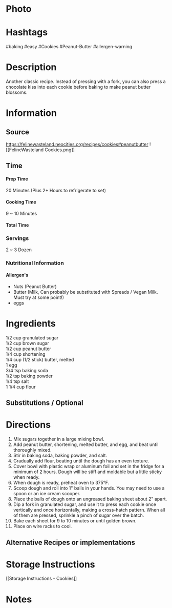 # Photo

# Hashtags
#baking #easy #Cookies #Peanut-Butter #allergen-warning 

# Description
Another classic recipe. Instead of pressing with a fork, you can also press a chocolate kiss into each cookie before baking to make peanut butter blossoms.

# Information
## Source
https://felinewasteland.neocities.org/recipes/cookies#peanutbutter
![[FelineWasteland Cookies.png]]
## Time
#### Prep Time
20 Minutes
(Plus 2+ Hours to refrigerate to set)
#### Cooking Time
9 ~ 10 Minutes
#### Total Time

### Servings
2 ~ 3 Dozen

### Nutritional Information

#### Allergen's
- Nuts (Peanut Butter)
- Butter (Milk, Can probably be substituted with Spreads / Vegan Milk. Must try at some point!)
- eggs

# Ingredients
1/2 cup granulated sugar  
1/2 cup brown sugar  
1/2 cup peanut butter  
1/4 cup shortening  
1/4 cup (1/2 stick) butter, melted  
1 egg  
3/4 tsp baking soda  
1/2 tsp baking powder  
1/4 tsp salt  
1 1/4 cup flour
## Substitutions / Optional

# Directions
1. Mix sugars together in a large mixing bowl.
2. Add peanut butter, shortening, melted butter, and egg, and beat until thoroughly mixed.
3. Stir in baking soda, baking powder, and salt.
4. Gradually add flour, beating until the dough has an even texture.
5. Cover bowl with plastic wrap or aluminum foil and set in the fridge for a minimum of 2 hours. Dough will be stiff and moldable but a little sticky when ready.
6. When dough is ready, preheat oven to 375°F.
7. Scoop dough and roll into 1" balls in your hands. You may need to use a spoon or an ice cream scooper.
8. Place the balls of dough onto an ungreased baking sheet about 2" apart.
9. Dip a fork in granulated sugar, and use it to press each cookie once vertically and once horizontally, making a cross-hatch pattern. When all of them are pressed, sprinkle a pinch of sugar over the batch.
10. Bake each sheet for 9 to 10 minutes or until golden brown.
11. Place on wire racks to cool.

## Alternative Recipes or implementations

# Storage Instructions
[[Storage Instructions - Cookies]]

# Notes
